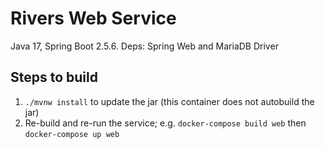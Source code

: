 # Rivers Web Service

Java 17, Spring Boot 2.5.6.
Deps: Spring Web and MariaDB Driver

## Steps to build
1. `./mvnw install` to update the jar (this container does not autobuild the jar)
2. Re-build and re-run the service; e.g. `docker-compose build web` then `docker-compose up web`
